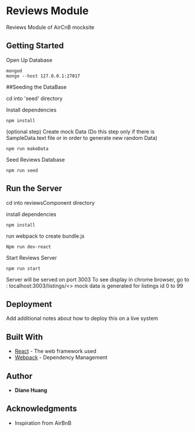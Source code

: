 # Reviews Module

Reviews Module of AirCnB mocksite

## Getting Started


Open Up Database
````
mongod
mongo --host 127.0.0.1:27017
`````

##Seeding the DataBase

cd into 'seed' directory

Install dependencies
````
npm install
````

(optional step)
Create mock Data (Do this step only if there is SampleData.text file or in order to generate new random Data)
````
npm run makeData
````

Seed Reviews Database
```
npm run seed
````

## Run the Server

cd into reviewsComponent directory

install dependencies
````
npm install
`````

run webpack to create bundle.js
`````
Npm run dev-react
`````

Start Reviews Server
`````
npm run start
`````
Server will be served on port 3003
To see display in chrome browser, go to : localhost:3003/listings/<<id>>
mock data is generated for listings id 0 to 99


## Deployment

Add additional notes about how to deploy this on a live system

## Built With

* [React]() - The web framework used
* [Webpack]() - Dependency Management

## Author

* **Diane Huang**

## Acknowledgments

* Inspiration from AirBnB
